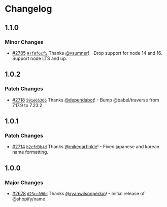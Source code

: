 # Changelog

## 1.1.0

### Minor Changes

- [#2785](https://github.com/Shopify/quilt/pull/2785) [`97f8f6cf5`](https://github.com/Shopify/quilt/commit/97f8f6cf5f0f5c8adc03ff6d907fb16d878fbece) Thanks [@vsumner](https://github.com/vsumner)! - Drop support for node 14 and 16. Support node LTS and up.

## 1.0.2

### Patch Changes

- [#2718](https://github.com/Shopify/quilt/pull/2718) [`591e65366`](https://github.com/Shopify/quilt/commit/591e653663440408588447159d1758273b189d47) Thanks [@dependabot](https://github.com/apps/dependabot)! - Bump @babel/traverse from 7.17.9 to 7.23.2

## 1.0.1

### Patch Changes

- [#2714](https://github.com/Shopify/quilt/pull/2714) [`b2cfd3b4d`](https://github.com/Shopify/quilt/commit/b2cfd3b4d4872cdcdd868f18326cedac2a14bfce) Thanks [@mikegarfinkle](https://github.com/mikegarfinkle)! - Fixed japanese and korean name formatting.

## 1.0.0

### Major Changes

- [#2678](https://github.com/Shopify/quilt/pull/2678) [`d23cc090d`](https://github.com/Shopify/quilt/commit/d23cc090de5071518e4ef3c178011fa5b5766bbd) Thanks [@ryanwilsonperkin](https://github.com/ryanwilsonperkin)! - Initial release of @shopify/name

